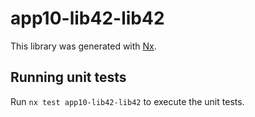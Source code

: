 # app10-lib42-lib42

This library was generated with [Nx](https://nx.dev).

## Running unit tests

Run `nx test app10-lib42-lib42` to execute the unit tests.
